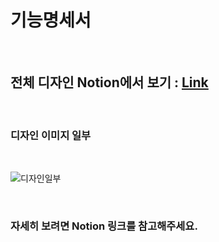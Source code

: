 # 기능명세서

<br>

## 전체 디자인 Notion에서 보기 : [Link](https://extreme-xylocarp-87d.notion.site/Design-50a86d1b6a444a82bdef9dde5e0b3a18)

<br>

### 디자인 이미지 일부

<br>

![디자인일부](https://user-images.githubusercontent.com/55949647/169071836-967e4ae1-5a44-43ba-994b-b68027c3cc8a.png)

<br>

### 자세히 보려면 Notion 링크를 참고해주세요.
